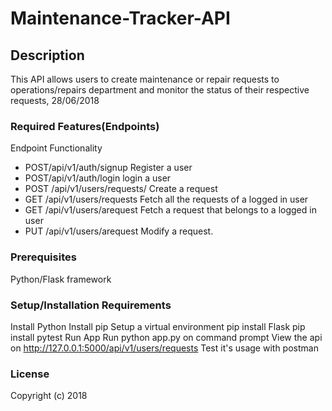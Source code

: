 # Maintenance-Tracker-API



## Description
This API allows users to create maintenance or repair requests to operations/repairs department and monitor the status of their respective requests, 28/06/2018
### Required Features(Endpoints)
Endpoint                         Functionality 
* POST/api/v1/auth/signup	Register a user
* POST/api/v1/auth/login	login a user
* POST /api/v1/users/requests/	Create a request
* GET /api/v1/users/requests	Fetch all the requests of a logged in user
* GET /api/v1/users/arequest	Fetch a request that belongs to a logged in user
* PUT /api/v1/users/arequest	Modify a request.

### Prerequisites
Python/Flask framework
### Setup/Installation Requirements
Install Python
Install pip
Setup a virtual environment
pip install Flask
pip install pytest
Run App
Run python app.py on command prompt
View the api on http://127.0.0.1:5000/api/v1/users/requests
Test it's usage with postman
### License
Copyright (c) 2018